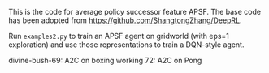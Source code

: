 This is the code for average policy successor feature APSF. The base code has been adopted from https://github.com/ShangtongZhang/DeepRL. 

Run `examples2.py` to train an APSF agent on gridworld (with eps=1 exploration) and use those representations to train a DQN-style agent. 

divine-bush-69: A2C on boxing working
72: A2C on Pong